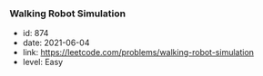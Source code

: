### Walking Robot Simulation

* id: 874
* date: 2021-06-04
* link: https://leetcode.com/problems/walking-robot-simulation
* level: Easy
